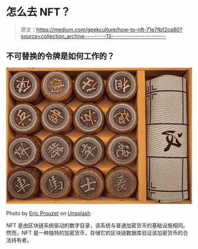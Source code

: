 # 怎么去 NFT？

> 原文：<https://medium.com/geekculture/how-to-nft-71e7fbf2ca80?source=collection_archive---------13----------------------->

## 不可替换的令牌是如何工作的？

![](img/64b0ee5c82ca75a1efa56ed288b941e3.png)

Photo by [Eric Prouzet](https://unsplash.com/@eprouzet?utm_source=unsplash&utm_medium=referral&utm_content=creditCopyText) on [Unsplash](https://unsplash.com/s/photos/tokens?utm_source=unsplash&utm_medium=referral&utm_content=creditCopyText)

NFT 是由区块链系统驱动的数字目录，该系统与普通加密货币的基础设施相同。然而，NFT 是一种独特的加密货币，存储它的区块链数据库验证该加密货币的合法持有者。